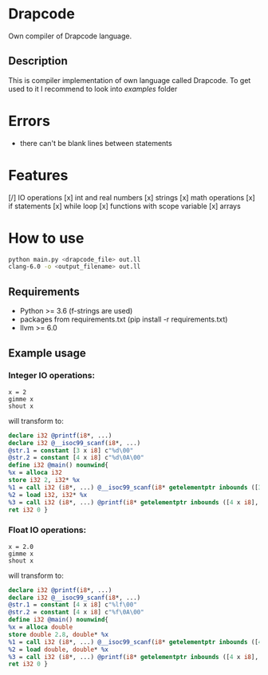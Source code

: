# Drapcode
Own compiler of Drapcode language. 

## Description
This is compiler implementation of own language called Drapcode. To get used to it I recommend to look into _examples_ folder

# Errors
* there can't be blank lines between statements

# Features
[/] IO operations
[x] int and real numbers
[x] strings
[x] math operations
[x] if statements
[x] while loop
[x] functions with scope variable
[x] arrays

# How to use
```bash
python main.py <drapcode_file> out.ll
clang-6.0 -o <output_filename> out.ll
```

## Requirements
* Python >= 3.6 (f-strings are used)
* packages from requirements.txt (pip install -r requirements.txt)
* llvm >= 6.0

## Example usage
### Integer IO operations:
```drapcode
x = 2
gimme x
shout x
```

will transform to:
```llvm
declare i32 @printf(i8*, ...)
declare i32 @__isoc99_scanf(i8*, ...)
@str.1 = constant [3 x i8] c"%d\00"
@str.2 = constant [4 x i8] c"%d\0A\00"
define i32 @main() nounwind{
%x = alloca i32
store i32 2, i32* %x
%1 = call i32 (i8*, ...) @__isoc99_scanf(i8* getelementptr inbounds ([3 x i8], [3 x i8]* @str.1, i32 0, i32 0), i32* %x)
%2 = load i32, i32* %x
%3 = call i32 (i8*, ...) @printf(i8* getelementptr inbounds ([4 x i8], [4 x i8]* @str.2, i32 0, i32 0), i32 %2)
ret i32 0 }
```

### Float IO operations:
```drapcode
x = 2.0 
gimme x
shout x
```

will transform to:

```llvm
declare i32 @printf(i8*, ...)
declare i32 @__isoc99_scanf(i8*, ...)
@str.1 = constant [4 x i8] c"%lf\00"
@str.2 = constant [4 x i8] c"%f\0A\00"
define i32 @main() nounwind{
%x = alloca double
store double 2.8, double* %x
%1 = call i32 (i8*, ...) @__isoc99_scanf(i8* getelementptr inbounds ([4 x i8], [4 x i8]* @str.1, i32 0, i32 0), double* %x)
%2 = load double, double* %x
%3 = call i32 (i8*, ...) @printf(i8* getelementptr inbounds ([4 x i8], [4 x i8]* @str.2, i32 0, i32 0), double %2)
ret i32 0 }

```
